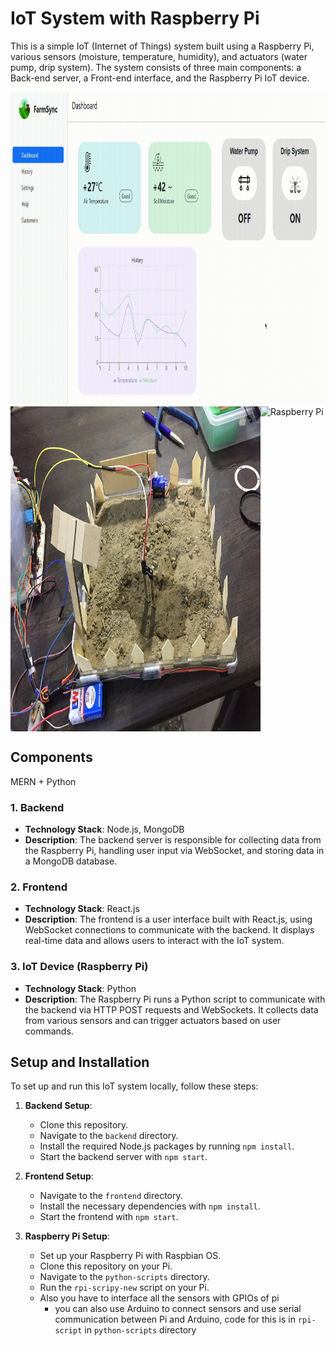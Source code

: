 # IoT System with Raspberry Pi

This is a simple IoT (Internet of Things) system built using a Raspberry Pi, various sensors (moisture, temperature, humidity), and actuators (water pump, drip system). The system consists of three main components: a Back-end server, a Front-end interface, and the Raspberry Pi IoT device.

<img src="/images/dashboard.gif" alt="Raspberry Pi" height="500">
<div style="display:flex; flex-direction:row;">
  <img src="/images/farm.JPEG" alt="Raspberry Pi" width="400">
<img src="/images/pi.gif" alt="Raspberry Pi" height="520">
</div>


## Components

MERN + Python

### 1. Backend

- **Technology Stack**: Node.js, MongoDB
- **Description**: The backend server is responsible for collecting data from the Raspberry Pi, handling user input via WebSocket, and storing data in a MongoDB database.

### 2. Frontend

- **Technology Stack**: React.js
- **Description**: The frontend is a user interface built with React.js, using WebSocket connections to communicate with the backend. It displays real-time data and allows users to interact with the IoT system.

### 3. IoT Device (Raspberry Pi)

- **Technology Stack**: Python
- **Description**: The Raspberry Pi runs a Python script to communicate with the backend via HTTP POST requests and WebSockets. It collects data from various sensors and can trigger actuators based on user commands.

## Setup and Installation

To set up and run this IoT system locally, follow these steps:

1. **Backend Setup**: 
   - Clone this repository.
   - Navigate to the `backend` directory.
   - Install the required Node.js packages by running `npm install`.
   - Start the backend server with `npm start`.

2. **Frontend Setup**:
   - Navigate to the `frontend` directory.
   - Install the necessary dependencies with `npm install`.
   - Start the frontend with `npm start`.

3. **Raspberry Pi Setup**:
   - Set up your Raspberry Pi with Raspbian OS.
   - Clone this repository on your Pi.
   - Navigate to the `python-scripts` directory.
   - Run the `rpi-scripy-new` script on your Pi.
   - Also you have to interface all the sensors with GPIOs of pi
	   - you can also use 	Arduino to connect sensors and use serial communication between Pi and Arduino, code for this is in `rpi-script` in `python-scripts` directory


